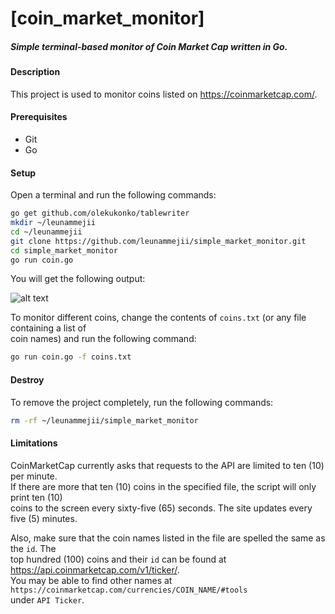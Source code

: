 # [coin_market_monitor]  
##### Simple terminal-based monitor of Coin Market Cap written in Go.  

#### Description  
This project is used to monitor coins listed on https://coinmarketcap.com/.  

#### Prerequisites  
- Git   
- Go  

#### Setup  
Open a terminal and run the following commands:  
```bash  
go get github.com/olekukonko/tablewriter  
mkdir ~/leunammejii  
cd ~/leunammejii  
git clone https://github.com/leunammejii/simple_market_monitor.git  
cd simple_market_monitor  
go run coin.go  
```  

You will get the following output:  

![alt text](https://github.com/leunammejii/coin_market_monitor/blob/master/monitor.png)  

To monitor different coins, change the contents of `coins.txt` (or any file containing a list of  
coin names) and run the following command:  
```bash
go run coin.go -f coins.txt  
```

#### Destroy  
To remove the project completely,  run the following commands:  
```bash  
rm -rf ~/leunammejii/simple_market_monitor  
```  

#### Limitations  
CoinMarketCap currently asks that requests to the API are limited to ten (10) per minute.  
If there are more that ten (10) coins in the specified file, the script will only print ten (10)  
coins to the screen every sixty-five (65) seconds. The site updates every five (5) minutes.  

Also, make sure that the coin names listed in the file are spelled the same as the `id`.  The  
top hundred (100) coins and their `id` can be found at https://api.coinmarketcap.com/v1/ticker/.  
You may be able to find other names at `https://coinmarketcap.com/currencies/COIN_NAME/#tools`  
under `API Ticker`.  
